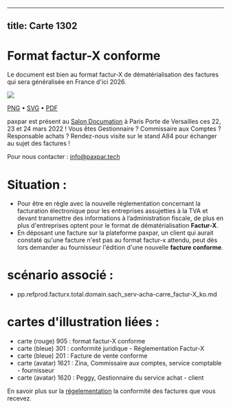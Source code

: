 
---
title: Carte 1302
---

# Format factur-X conforme

Le document est bien au format factur-X de dématérialisation des factures qui sera généralisée en France d'ici 2026.


![](https://media.paxpar.tech/ludi/card_1302_recto.png)

[PNG](https://media.paxpar.tech/ludi/card_1302_recto.png) • [SVG](https://media.paxpar.tech/ludi/card_1302_recto.svg) • [PDF](https://media.paxpar.tech/ludi/card_1302_recto.pdf)

paxpar est présent au [Salon Documation](https://www.documation.fr/info_societe/527/paxpartech.html) à Paris Porte de Versailles ces 22, 23 et 24 mars 2022 ! Vous êtes Gestionnaire ? Commissaire aux Comptes ? Responsable achats ? Rendez-nous visite sur le stand A84 pour échanger au sujet des factures !

Pour nous contacter : info@paxpar.tech
# Situation :
  - Pour être en règle avec la nouvelle réglementation concernant la facturation électronique pour les entreprises assujetties à la TVA et devant transmettre des informations à l’administration fiscale, de plus en plus d'entreprises optent pour le format de dématérialisation **Factur-X**. 
  - En déposant une facture sur la plateforme paxpar, un client qui aurait constaté qu'une facture n'est pas au format factur-x attendu, peut dès lors demander au fournisseur l'édition d'une nouvelle **facture conforme**.

# scénario associé : 
  - pp.refprod.facturx.total.domain.sach_serv-acha-carre_factur-X_ko.md

# cartes d'illustration liées : 
  - carte (rouge) 905 : format factur-X conforme
  - carte (bleue) 301 : conformité juridique - Réglementation Factur-X
  - carte (bleue) 201 : Facture de vente conforme
  - carte (avatar) 1621 : Zina, Commissaire aux comptes, service comptable - fournisseur
  - carte (avatar) 1620 : Peggy, Gestionnaire du service achat - client 

  En savoir plus sur la [régelementation](https://youtu.be/CNEOzvo2IeA) la conformité des factures que vous recevez.


